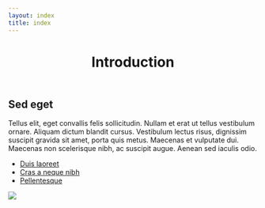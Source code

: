 ```yaml
---
layout: index
title: index
---
```


<header>
<h1>Introduction</h1>
</header>

## Sed eget 

Tellus elit, eget convallis felis sollicitudin. Nullam et erat ut tellus vestibulum ornare. Aliquam dictum blandit cursus. Vestibulum lectus risus, dignissim suscipit gravida sit amet, porta quis metus. Maecenas et vulputate dui. Maecenas non scelerisque nibh, ac suscipit augue. Aenean sed iaculis odio.

- [Duis laoreet](page-1.html)
- [Cras a neque nibh](page-1.html)
- [Pellentesque](page-1.html)

<img src="http://placehold.it/800x300">